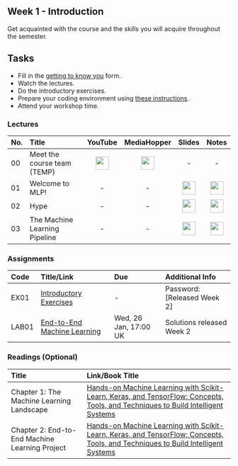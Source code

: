 ## Week 1 - Introduction
Get acquainted with the course and the skills you will acquire throughout the semester.

## Tasks
- Fill in the [getting to know you](example.com) form.
- Watch the lectures.
- Do the introductory exercises.
- Prepare your coding environment using [these instructions](https://mlp-s2-22.github.io/website/pages/setup.html).
- Attend your workshop time.

### Lectures

| No. | Title | YouTube | MediaHopper | Slides | Notes |
|:---|:-----|:-------:|:-----------:|:------:|:------:|
| 00   | Meet the course team (TEMP) | [<img src="https://upload.wikimedia.org/wikipedia/commons/7/75/YouTube_social_white_squircle_%282017%29.svg" width="30"/>](https://youtu.be/lX93oBGaBwQ) | [<img src="https://image.flaticon.com/icons/png/512/711/711245.png" width="30"/>](https://media.ed.ac.uk/media/IDS+-+Meet+the+course+team/1_q82gknap) | - | - |
| 01   | Welcome to MLP! | - | - | [<img src="https://image.flaticon.com/icons/png/512/3497/3497154.png" width="30"/>](https://mlp-s2-22.github.io/slides/week_01/reveal.js/1_Welcome.html) | [<img src="https://image.flaticon.com/icons/png/512/768/768818.png" width="30">](https://mlp-s2-22.github.io/slides/week_01/reveal.js/1_Welcome.html?showNotes=true&print-pdf)  |
| 02   | Hype | - | - | [<img src="https://image.flaticon.com/icons/png/512/3497/3497154.png" width="30"/>](https://mlp-s2-22.github.io/slides/week_01/reveal.js/2_Hype.html) | [<img src="https://image.flaticon.com/icons/png/512/768/768818.png" width="30">](https://mlp-s2-22.github.io/slides/week_01/reveal.js/2_Hype.html?showNotes=true&print-pdf)  |
| 03   | The Machine Learning Pipeline | - | - | [<img src="https://image.flaticon.com/icons/png/512/3497/3497154.png" width="30"/>](https://mlp-s2-22.github.io/slides/week_01/reveal.js/3_Pipeline.html) | [<img src="https://image.flaticon.com/icons/png/512/768/768818.png" width="30">](https://mlp-s2-22.github.io/slides/week_01/reveal.js/3_Pipeline.html?showNotes=true&print-pdf)  |


### Assignments

| Code  | Title/Link                  | Due                   | Additional Info |
|:------|:----------------------------|:----------------------|:----------------|
| EX01  | [Introductory Exercises](https://mlp-s2-22.github.io/exercises/week_1.html)      | - | Password: [Released Week 2]
| LAB01 | [End-to-End Machine Learning](https://github.com/mlp-s2-22?q=w01-workshop&type=&language=&sort=) | Wed, 26 Jan, 17:00 UK | Solutions released Week 2 |

### Readings (Optional)

| Title    | Link/Book Title |
|:--------------|:------------|
| Chapter 1: The Machine Learning Landscape | [Hands-on Machine Learning with Scikit-Learn, Keras, and TensorFlow: Concepts, Tools, and Techniques to Build Intelligent Systems](https://ed.primo.exlibrisgroup.com/permalink/44UOE_INST/1viuo5v/cdi_proquest_ebookcentral_EBC4822582)|
| Chapter 2: End-to-End Machine Learning Project | [Hands-on Machine Learning with Scikit-Learn, Keras, and TensorFlow: Concepts, Tools, and Techniques to Build Intelligent Systems](https://ed.primo.exlibrisgroup.com/permalink/44UOE_INST/1viuo5v/cdi_proquest_ebookcentral_EBC4822582)|
